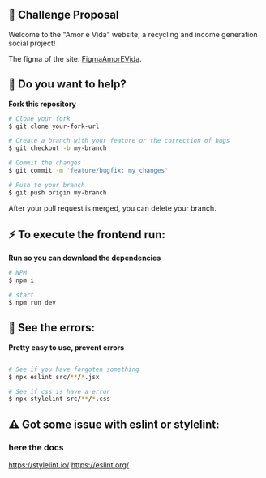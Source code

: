 ## 🚀 Challenge Proposal

Welcome to the "Amor e Vida" website, a recycling and income generation social project!

The figma of the site:
[FigmaAmorEVida](https://www.figma.com/file/4pOjKNSP8N8AC2GMYm7iOo/Amor-e-Vida?node-id=0-1&t=d6XSLXFr2GyuvtEh-0).
<br>

## :thinking: Do you want to help?

**Fork this repository**

```bash
# Clone your fork
$ git clone your-fork-url

# Create a branch with your feature or the correction of bugs
$ git checkout -b my-branch

# Commit the changes
$ git commit -m 'feature/bugfix: my changes'

# Push to your branch
$ git push origin my-branch
```

After your pull request is merged, you can delete your branch.

## :zap: To execute the frontend run:
**Run so you can download the dependencies**
```bash
# NPM
$ npm i

# start 
$ npm run dev
```


## :hammer: See the errors:
**Pretty easy to use, prevent errors**
```bash

# See if you have forgoten something
$ npx eslint src/**/*.jsx 

# See if css is have a error
$ npx stylelint src/**/*.css

```
## ⚠️ Got some issue with eslint or stylelint:
### here the docs

https://stylelint.io/
https://eslint.org/
